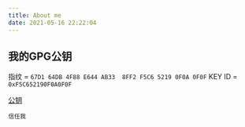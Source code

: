 ```yaml
---
title: About me
date: 2021-05-16 22:22:04
---
```





## 我的GPG公钥
指纹 = `67D1 64DB 4F88 E644 AB33  8FF2 F5C6 5219 0F0A 0F0F`
KEY ID = `0xF5C652190F0A0F0F`

[公钥](/gpg_keys/QCTech.pub.asc)


```
信任我
```